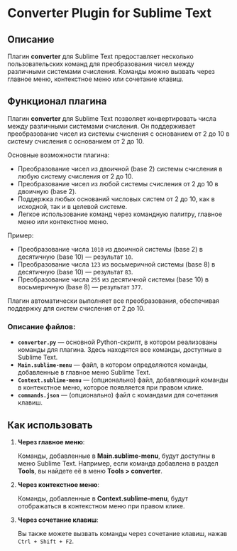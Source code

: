# Converter Plugin for Sublime Text

## Описание

Плагин **converter** для Sublime Text предоставляет несколько пользовательских команд для преобразования чисел между различными системами счисления. Команды можно вызвать через главное меню, контекстное меню или сочетание клавиш.

## Функционал плагина

Плагин **converter** для Sublime Text позволяет конвертировать числа между различными системами счисления. Он поддерживает преобразование чисел из системы счисления с основанием от 2 до 10 в систему счисления с основанием от 2 до 10.

Основные возможности плагина:

- Преобразование чисел из двоичной (base 2) системы счисления в любую систему счисления от 2 до 10.
- Преобразование чисел из любой системы счисления от 2 до 10 в двоичную (base 2).
- Поддержка любых оснований числовых систем от 2 до 10, как в исходной, так и в целевой системе.
- Легкое использование команд через командную палитру, главное меню или контекстное меню.

Пример:
- Преобразование числа `1010` из двоичной системы (base 2) в десятичную (base 10) — результат `10`.
- Преобразование числа `123` из восьмеричной системы (base 8) в десятичную (base 10) — результат `83`.
- Преобразование числа `255` из десятичной системы (base 10) в восьмеричную (base 8) — результат `377`.

Плагин автоматически выполняет все преобразования, обеспечивая поддержку для систем счисления от 2 до 10.

### Описание файлов:

- **`converter.py`** — основной Python-скрипт, в котором реализованы команды для плагина. Здесь находятся все команды, доступные в Sublime Text.
- **`Main.sublime-menu`** — файл, в котором определяются команды, добавленные в главное меню Sublime Text.
- **`Context.sublime-menu`** — (опционально) файл, добавляющий команды в контекстное меню, которое появляется при правом клике.
- **`commands.json`** — (опционально) файл с командами для сочетания клавиш.

## Как использовать

1. **Через главное меню**:

   Команды, добавленные в **Main.sublime-menu**, будут доступны в меню Sublime Text. Например, если команда добавлена в раздел **Tools**, вы найдете её в меню **Tools > converter**.

2. **Через контекстное меню**:

   Команды, добавленные в **Context.sublime-menu**, будут отображаться в контекстном меню при правом клике.

3. **Через сочетание клавиш**:

   Вы также можете вызвать команды через сочетание клавиш, нажав `Ctrl + Shift + F2`.
